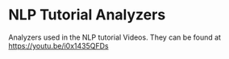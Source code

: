 # NLP Tutorial Analyzers

Analyzers used in the NLP tutorial Videos. They can be found at https://youtu.be/i0x1435QFDs
